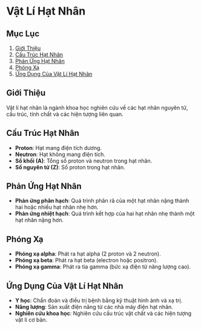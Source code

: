 # Vật Lí Hạt Nhân

## Mục Lục
1. [Giới Thiệu](#giới-thiệu)
2. [Cấu Trúc Hạt Nhân](#cấu-trúc-hạt-nhân)
3. [Phản Ứng Hạt Nhân](#phản-ứng-hạt-nhân)
4. [Phóng Xạ](#phóng-xạ)
5. [Ứng Dụng Của Vật Lí Hạt Nhân](#ứng-dụng-của-vật-lí-hạt-nhân)

## Giới Thiệu
Vật lí hạt nhân là ngành khoa học nghiên cứu về các hạt nhân nguyên tử, cấu trúc, tính chất và các hiện tượng liên quan.

## Cấu Trúc Hạt Nhân
- **Proton**: Hạt mang điện tích dương.
- **Neutron**: Hạt không mang điện tích.
- **Số khối (A)**: Tổng số proton và neutron trong hạt nhân.
- **Số nguyên tử (Z)**: Số proton trong hạt nhân.

## Phản Ứng Hạt Nhân
- **Phản ứng phân hạch**: Quá trình phân rã của một hạt nhân nặng thành hai hoặc nhiều hạt nhân nhẹ hơn.
- **Phản ứng nhiệt hạch**: Quá trình kết hợp của hai hạt nhân nhẹ thành một hạt nhân nặng hơn.

## Phóng Xạ
- **Phóng xạ alpha**: Phát ra hạt alpha (2 proton và 2 neutron).
- **Phóng xạ beta**: Phát ra hạt beta (electron hoặc positron).
- **Phóng xạ gamma**: Phát ra tia gamma (bức xạ điện từ năng lượng cao).

## Ứng Dụng Của Vật Lí Hạt Nhân
- **Y học**: Chẩn đoán và điều trị bệnh bằng kỹ thuật hình ảnh và xạ trị.
- **Năng lượng**: Sản xuất điện năng từ các nhà máy điện hạt nhân.
- **Nghiên cứu khoa học**: Nghiên cứu cấu trúc vật chất và các hiện tượng vật lí cơ bản.

